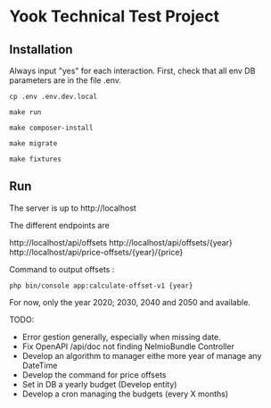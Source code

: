 # Yook Technical Test Project

## Installation
Always input "yes" for each interaction.
First, check that all env DB parameters are in the file .env.

```cp .env .env.dev.local```

```make run```

```make composer-install```

```make migrate```

```make fixtures```

## Run

The server is up to http://localhost

The different endpoints are

http://localhost/api/offsets
http://localhost/api/offsets/{year}
http://localhost/api/price-offsets/{year}/{price}

Command to output offsets :

```php bin/console app:calculate-offset-v1 {year}```

For now, only the year 2020; 2030, 2040 and 2050 and available. 

TODO:

- Error gestion generally, especially when missing date.
- Fix OpenAPI /api/doc not finding NelmioBundle Controller
- Develop an algorithm to manager eithe more year of manage any DateTime
- Develop the command for price offsets
- Set in DB a yearly budget (Develop entity)
- Develop a cron managing the budgets (every X months)